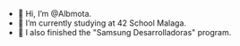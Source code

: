 - 👋 Hi, I’m @Albmota.
- 🌱 I’m currently studying at 42 School Malaga.
- 🎈 I also finished the "Samsung Desarrolladoras" program.

<!---
Albmota/Albmota is a ✨ special ✨ repository because its `README.md` (this file) appears on your GitHub profile.
You can click the Preview link to take a look at your changes.
--->
